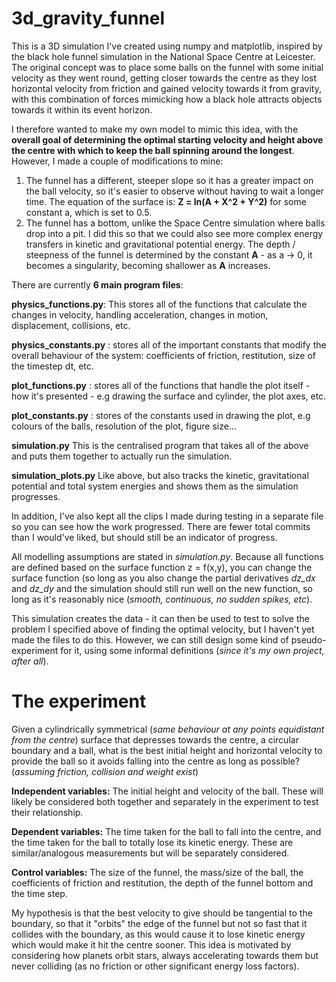 # 3d_gravity_funnel

This is a 3D simulation I've created using numpy and matplotlib, inspired by the black hole funnel simulation in the National Space Centre at Leicester.
The original concept was to place some balls on the funnel with some initial velocity as they went round, getting closer towards the centre
as they lost horizontal velocity from friction and gained velocity towards it from gravity, with this combination of forces mimicking how a black hole
attracts objects towards it within its event horizon. 

I therefore wanted to make my own model to mimic this idea, with the **overall goal of determining the optimal starting velocity and height above the centre 
with which to keep the ball spinning around the longest**. However, I made a couple of modifications to mine:

1. The funnel has a different, steeper slope so it has a greater impact on the ball velocity, so it's easier to observe without having to wait a longer time.
The equation of the surface is: **Z = ln(A + X^2 + Y^2)** for some constant a, which is set to 0.5.
2. The funnel has a bottom, unlike the Space Centre simulation where balls drop into a pit. I did this so that we could also see more complex energy transfers
in kinetic and gravitational potential energy. The depth / steepness of the funnel is determined by the constant **A** - as a -> 0, it becomes a singularity, becoming
shallower as **A** increases.

There are currently **6 main program files**:

**physics_functions.py**: This stores all of the functions that calculate the changes in velocity, handling acceleration, changes in motion, displacement, collisions, etc.

**physics_constants.py** : stores all of the important constants that modify the overall behaviour of the system: coefficients of friction, restitution, size of the timestep dt, etc.

**plot_functions.py** : stores all of the functions that handle the plot itself - how it's presented - e.g drawing the surface and cylinder, the plot axes, etc.

**plot_constants.py** : stores of the constants used in drawing the plot, e.g colours of the balls, resolution of the plot, figure size...

**simulation.py** This is the centralised program that takes all of the above and puts them together to actually run the simulation. 

**simulation_plots.py** Like above, but also tracks the kinetic, gravitational potential and total system energies and shows them as the simulation progresses.

In addition, I've also kept all the clips I made during testing in a separate file so you can see how the work progressed. There are fewer total commits than I would've liked, but should still 
be an indicator of progress.

All modelling assumptions are stated in *simulation.py*. Because all functions are defined based on the surface function z = f(x,y), you can change the surface function (so long as you also
change the partial derivatives *dz_dx* and *dz_dy* and the simulation should still run well on the new function, so long as it's reasonably nice (_smooth, continuous, no sudden spikes, etc_).

This simulation creates the data - it can then be used to test to solve the problem I specified above of finding the optimal velocity, but I haven't yet made the files to do this. However, 
we can still design some kind of pseudo-experiment for it, using some informal definitions (_since it's my own project, after all_).

# The experiment
Given a cylindrically symmetrical (_same behaviour at any points equidistant from the centre_) surface that depresses towards the centre, a circular boundary and a ball,
what is the best initial height and horizontal velocity to provide the ball so it avoids falling into the centre as long as possible? (_assuming friction, collision and weight exist_) 

**Independent variables:**
The initial height and velocity of the ball. These will likely be considered both together and separately in the experiment to test their relationship.

**Dependent variables:**
The time taken for the ball to fall into the centre, and the time taken for the ball to totally lose its kinetic energy. These are similar/analogous measurements but will be separately considered.

**Control variables:**
The size of the funnel, the mass/size of the ball, the coefficients of friction and restitution, the depth of the funnel bottom and the time step.

My hypothesis is that the best velocity to give should be tangential to the boundary, so that it "orbits" the edge of the funnel but not so fast that it collides with the boundary, as this would
cause it to lose kinetic energy which would make it hit the centre sooner. This idea is motivated by considering how planets orbit stars, always accelerating towards them but never colliding (as no 
friction or other significant energy loss factors).
